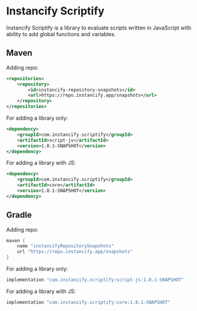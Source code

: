 # Instancify Scriptify
Instancify Scriptify is a library to evaluate scripts written in JavaScript with ability to add global functions and variables.

## Maven
Adding repo:
```xml
<repositories>
    <repository>
        <id>instancify-repository-snapshots</id>
        <url>https://repo.instancify.app/snapshots</url>
    </repository>
</repositories>
```

For adding a library only:
```xml
<dependency>
    <groupId>com.instancify.scriptify</groupId>
    <artifactId>script-js</artifactId>
    <version>1.0.1-SNAPSHOT</version>
</dependency>
```

For adding a library with JS:
```xml
<dependency>
    <groupId>com.instancify.scriptify</groupId>
    <artifactId>core</artifactId>
    <version>1.0.1-SNAPSHOT</version>
</dependency>
```
## Gradle
Adding repo:
```groovy
maven {
    name "instancifyRepositorySnapshots"
    url "https://repo.instancify.app/snapshots"
}
```

For adding a library only:
```groovy
implementation "com.instancify.scriptify:script-js:1.0.1-SNAPSHOT"
```

For adding a library with JS:
```groovy
implementation "com.instancify.scriptify:core:1.0.1-SNAPSHOT"
```